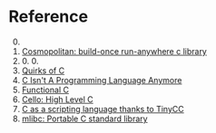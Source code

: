 # Reference

0. []()
0. [Cosmopolitan: build-once run-anywhere c library](https://github.com/jart/cosmopolitan)
0. [](https://github.com/MichaelMiR01/tcc4tcl)
	0. [](https://github.com/tcllab/tcc4tcl)
	0. [](https://github.com/cyanogilvie/tcc4tcl)
0. [Quirks of C](https://gist.github.com/fay59/5ccbe684e6e56a7df8815c3486568f01)
0. [C Isn't A Programming Language Anymore](https://gankra.github.io/blah/c-isnt-a-language/)
0. [Functional C](https://ris.utwente.nl/ws/portalfiles/portal/5128727/book.pdf)
0. [Cello: High Level C](https://libcello.org/)
0. [C as a scripting language thanks to TinyCC](https://ciesie.com/post/tinycc_dynamic_compilation/)
0. [mlibc: Portable C standard library](https://github.com/managarm/mlibc)

